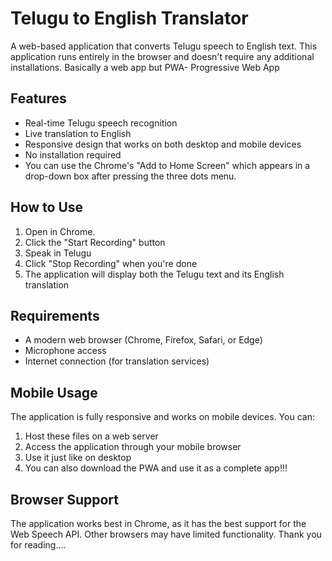 # Telugu to English Translator

A web-based application that converts Telugu speech to English text. This application runs entirely in the browser and doesn't require any additional installations. Basically a web app but PWA- Progressive Web App

## Features

- Real-time Telugu speech recognition
- Live translation to English
- Responsive design that works on both desktop and mobile devices
- No installation required
- You can use the Chrome's "Add to Home Screen" which appears in a drop-down box after pressing the three dots menu. 


## How to Use

1. Open in Chrome.
2. Click the "Start Recording" button
3. Speak in Telugu
4. Click "Stop Recording" when you're done
5. The application will display both the Telugu text and its English translation

## Requirements

- A modern web browser (Chrome, Firefox, Safari, or Edge)
- Microphone access
- Internet connection (for translation services)

## Mobile Usage

The application is fully responsive and works on mobile devices. You can:

1. Host these files on a web server
2. Access the application through your mobile browser
3. Use it just like on desktop
4. You can also download the PWA and use it as a complete app!!!

## Browser Support

The application works best in Chrome, as it has the best support for the Web Speech API. Other browsers may have limited functionality.
Thank you for reading....
